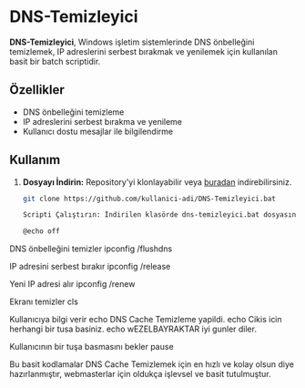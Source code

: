 # DNS-Temizleyici

**DNS-Temizleyici**, Windows işletim sistemlerinde DNS önbelleğini temizlemek, IP adreslerini serbest bırakmak ve yenilemek için kullanılan basit bir batch scriptidir.

## Özellikler
- DNS önbelleğini temizleme
- IP adreslerini serbest bırakma ve yenileme
- Kullanıcı dostu mesajlar ile bilgilendirme

## Kullanım

1. **Dosyayı İndirin:**
   Repository'yi klonlayabilir veya [buradan](https://github.com/wEZELBAYRAKTAR/DNS-MASTER/) indirebilirsiniz.

   ```bash
   git clone https://github.com/kullanici-adi/DNS-Temizleyici.bat

   Scripti Çalıştırın: İndirilen klasörde dns-temizleyici.bat dosyasına çift tıklayarak scripti çalıştırabilirsiniz.

   @echo off
   
DNS önbelleğini temizler
ipconfig /flushdns

IP adresini serbest bırakır
ipconfig /release

Yeni IP adresi alır
ipconfig /renew

Ekranı temizler
cls

Kullanıcıya bilgi verir
echo DNS Cache Temizleme yapildi.
echo Cikis icin herhangi bir tusa basiniz.
echo wEZELBAYRAKTAR iyi gunler diler.

Kullanıcının bir tuşa basmasını bekler
pause


Bu basit kodlamalar DNS Cache Temizlemek için en hızlı ve kolay olsun diye hazırlanmıştır, webmasterlar için oldukça işlevsel ve basit tutulmuştur.

